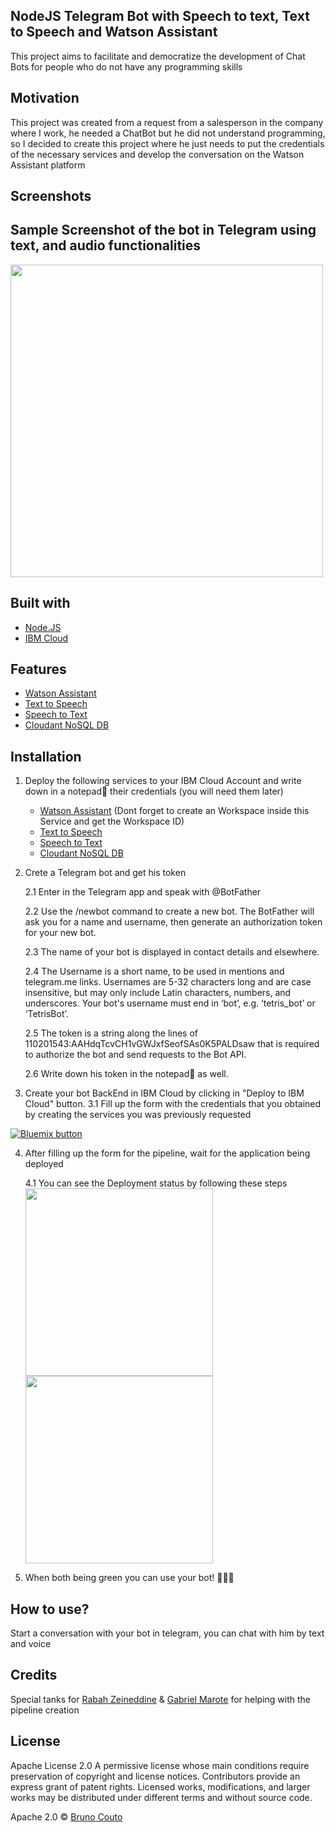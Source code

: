 ## NodeJS Telegram Bot with Speech to text, Text to Speech and Watson Assistant
This project aims to facilitate and democratize the development of Chat Bots for people who do not have any programming skills

## Motivation
This project was created from a request from a salesperson in the company where I work, he needed a ChatBot but he did not understand programming, so I decided to create this project where he just needs to put the credentials of the necessary services and develop the conversation on the Watson Assistant platform

## Screenshots

## Sample Screenshot of the bot in Telegram using text, and audio functionalities
<img src="https://user-images.githubusercontent.com/23619646/41172332-f0791854-6b29-11e8-948a-cb57219460a9.jpeg" height="500px">


## Built with
- [Node.JS](https://nodejs.org/en/)
- [IBM Cloud](https://www.ibm.com/cloud/)

## Features
- [Watson Assistant](https://console.bluemix.net/catalog/services/watson-assistant-formerly-conversation)
- [Text to Speech](https://console.bluemix.net/catalog/services/text-to-speech)
- [Speech to Text](https://console.bluemix.net/catalog/services/speech-to-text)
- [Cloudant NoSQL DB](https://console.bluemix.net/catalog/services/cloudant-nosql-db)

## Installation
1. Deploy the following services to your IBM Cloud Account and write down in a notepad📑 their credentials (you will need them later)
    - [Watson Assistant](https://console.bluemix.net/catalog/services/watson-assistant-formerly-conversation)
(Dont forget to create an Workspace inside this Service and get the Workspace ID)
    - [Text to Speech](https://console.bluemix.net/catalog/services/text-to-speech)
    - [Speech to Text](https://console.bluemix.net/catalog/services/speech-to-text)
    - [Cloudant NoSQL DB](https://console.bluemix.net/catalog/services/cloudant-nosql-db)

2. Crete a Telegram bot and get his token

    2.1 Enter in the Telegram app and speak with @BotFather

    2.2 Use the /newbot command to create a new bot. The BotFather will ask you for a name and username, then generate an authorization token for your new bot.

    2.3 The name of your bot is displayed in contact details and elsewhere.

    2.4 The Username is a short name, to be used in mentions and telegram.me links. Usernames are 5-32 characters long and are case insensitive, but may only include Latin characters, numbers, and underscores. Your bot's username must end in ‘bot’, e.g. ‘tetris_bot’ or ‘TetrisBot’.

    2.5 The token is a string along the lines of 110201543:AAHdqTcvCH1vGWJxfSeofSAs0K5PALDsaw that is required to authorize the bot and send requests to the Bot API.

    2.6 Write down his token in the notepad📑 as well.

3. Create your bot BackEnd in IBM Cloud by clicking in "Deploy to IBM Cloud" button.
    3.1 Fill up the form with the credentials that you obtained by creating the services you was previously requested

<a href="https://bluemix.net/deploy?repository=https://github.com/BrunoTCouto/Watson-assistant-Telegram-with-STT-TTS"
    target="_blank"><img src="http://bluemix.net/deploy/button.png" alt="Bluemix button"/></a>

4. After filling up the form for the pipeline, wait for the application being deployed

    4.1 You can see the Deployment status by following these steps
    <img src="https://user-images.githubusercontent.com/23619646/41173989-2a8fda78-6b2f-11e8-914d-1ef6c010a297.png" height="300px">
    <img src="    https://user-images.githubusercontent.com/23619646/41174226-e85fa7ea-6b2f-11e8-9e74-bf0a8d9d6397.png" height="300px">

5. When both being green you can use your bot! 🎉🎉🎉

## How to use?
Start a conversation with your bot in telegram, you can chat with him by text and voice

## Credits
Special tanks for [Rabah Zeineddine](https://www.linkedin.com/in/rabahzeineddine/) & [Gabriel Marote](https://www.linkedin.com/in/gamarote/) for helping with the pipeline creation


## License
Apache License 2.0
A permissive license whose main conditions require preservation of copyright and license notices. Contributors provide an express grant of patent rights. Licensed works, modifications, and larger works may be distributed under different terms and without source code.

Apache 2.0 © [Bruno Couto](https://www.linkedin.com/in/brunotc/)